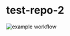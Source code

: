 # test-repo-2

![example workflow](https://github.com/github/docs/actions/workflows/gradle.yml/badge.svg)
